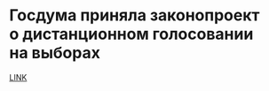 # Госдума приняла законопроект о дистанционном голосовании на выборах



[LINK](https://varlamov.ru/3891587.html)